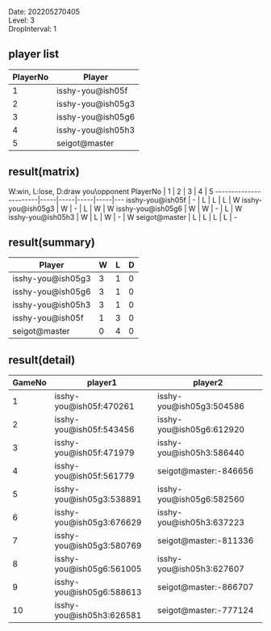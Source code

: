 Date: 202205270405  
Level: 3  
DropInterval: 1  
## player list
PlayerNo  |  Player
----------|-------------------
1         |  isshy-you@ish05f
2         |  isshy-you@ish05g3
3         |  isshy-you@ish05g6
4         |  isshy-you@ish05h3
5         |  seigot@master
## result(matrix)
W:win, L:lose, D:draw
you\opponent PlayerNo  |  1  |  2  |  3  |  4  |  5
-----------------------|-----|-----|-----|-----|---
isshy-you@ish05f       |  -  |  L  |  L  |  L  |  W
isshy-you@ish05g3      |  W  |  -  |  L  |  W  |  W
isshy-you@ish05g6      |  W  |  W  |  -  |  L  |  W
isshy-you@ish05h3      |  W  |  L  |  W  |  -  |  W
seigot@master          |  L  |  L  |  L  |  L  |  -
## result(summary)
Player             |  W  |  L  |  D
-------------------|-----|-----|---
isshy-you@ish05g3  |  3  |  1  |  0
isshy-you@ish05g6  |  3  |  1  |  0
isshy-you@ish05h3  |  3  |  1  |  0
isshy-you@ish05f   |  1  |  3  |  0
seigot@master      |  0  |  4  |  0
## result(detail)
GameNo  |  player1                   |  player2
--------|----------------------------|--------------------------
1       |  isshy-you@ish05f:470261   |  isshy-you@ish05g3:504586
2       |  isshy-you@ish05f:543456   |  isshy-you@ish05g6:612920
3       |  isshy-you@ish05f:471979   |  isshy-you@ish05h3:586440
4       |  isshy-you@ish05f:561779   |  seigot@master:-846656
5       |  isshy-you@ish05g3:538891  |  isshy-you@ish05g6:582560
6       |  isshy-you@ish05g3:676629  |  isshy-you@ish05h3:637223
7       |  isshy-you@ish05g3:580769  |  seigot@master:-811336
8       |  isshy-you@ish05g6:561005  |  isshy-you@ish05h3:627607
9       |  isshy-you@ish05g6:588613  |  seigot@master:-866707
10      |  isshy-you@ish05h3:626581  |  seigot@master:-777124
